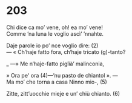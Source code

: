 # 203
  
Chi dice ca mo’ vene, oh! ea mo’ vene!  
Comme ’na luna le voglio ascì’ ’nnahte.  
  
Daje parole io po’ nce voglio dire: (2)  
— « Ch’haje fatto fora, ch‘haje tricato (g)-tanto?  
  
_ —» Me n‘haje-fatto piglìà’ malinconia,  
  
» Ora pe' ora (4)—’nu pasto de chiantol ». —  
Ma mo’ che torna a casa Ninno mio-, (5)  
  
Zitte, zitt’uocchie mieje e un’ chiù chianto. (6)  
  

